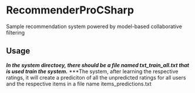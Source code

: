 # RecommenderProCSharp
Sample recommendation system powered by model-based collaborative filtering

## Usage
***In the system directoey, there should be a file named txt_train_all.txt that is used train the system.***
***The system, after learning the respective ratings, it will create a prediciton of all the unpredicted 
ratings for all users and the respective items in a file name items_predictions.txt


